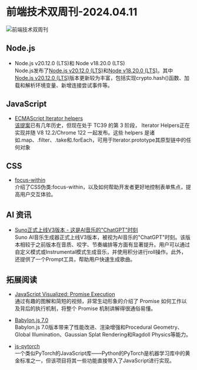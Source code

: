 # 前端技术双周刊-2024.04.11
![前端技术双周刊](https://gips3.baidu.com/it/u=680309384,148769252&fm=3028&app=3028&f=PNG&fmt=auto&q=100&size=f900_383)

## Node.js
- Node.js v20.12.0 (LTS)和 Node v18.20.0 (LTS)
<br>Node.js发布了[Node.js v20.12.0 (LTS)](https://javascriptweekly.com/link/153170/web)和[Node v18.20.0 (LTS)](https://javascriptweekly.com/link/153171/web)。其中[Node.js v20.12.0 (LTS)](https://javascriptweekly.com/link/153170/web)版本更新较为丰富，包括实现crypto.hash()函数、加载和解析环境变量、新增连接尝试事件等。

## JavaScript
- [ECMAScript Iterator helpers](https://v8.dev/features/iterator-helpers)
<br>[该提案](https://javascriptweekly.com/link/153179/web)已有几年历史，但现在处于 TC39 的第 3 阶段， Iterator Helpers正在实现并随 V8 12.2/Chrome 122 一起发布。这些 helpers 是诸如.map、.filter、.take和.forEach，可用于Iterator.prototype其原型链中的任何对象

## CSS
- [focus-within](https://css-tricks.com/accessible-forms-with-pseudo-classes/)
<br>介绍了CSS伪类:focus-within，以及如何帮助开发者更好地控制表单焦点，提高用户交互体验。

## AI 资讯
- [Suno正式上线V3版本 - 这是AI音乐的"ChatGPT"时刻](https://mp.weixin.qq.com/s/ayDIh4Db3ecpDftG7VdQng)
<br>Suno AI音乐生成器正式上线V3版本，被视为AI音乐的"ChatGPT"时刻。该版本相较于之前版本在音质、咬字、节奏编排等方面有显著提升。用户可以通过自定义模式或Instrumental模式生成音乐，并使用积分进行roll操作。此外，还提供了一个Prompt工具，帮助用户快速生成歌曲。

## 拓展阅读
- [JavaScript Visualized: Promise Execution](https://www.lydiahallie.com/blog/promise-execution)
<br>通过有趣的图解和简短的视频，非常生动形象的介绍了 Promise 如何工作以及背后的执行机制，将整个 Promise 机制讲解得很通俗易懂。

- [Babylon.js 7.0](https://www.babylonjs.com/)
<br>Babylon.js 7.0版本带来了性能改进、渲染增强和Procedural Geometry、Global Illumination、Gaussian Splat Rendering和Ragdoll Physics等能力。

- [js-pytorch](https://github.com/eduardoleao052/js-pytorch)
<br>一个类似PyTorch的JavaScript库——Python的PyTorch是机器学习库中的黄金标准之一，但该项目将其一些功能直接带入了JavaScript进行实现。





